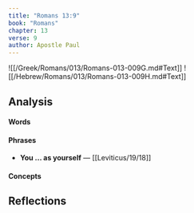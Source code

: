 ```yaml
---
title: "Romans 13:9"
book: "Romans"
chapter: 13
verse: 9
author: Apostle Paul
---
```

![[/Greek/Romans/013/Romans-013-009G.md#Text]]
![[/Hebrew/Romans/013/Romans-013-009H.md#Text]]

## Analysis

#### Words

#### Phrases
- **You ... as yourself** — [[Leviticus/19/18]]

#### Concepts

## Reflections
